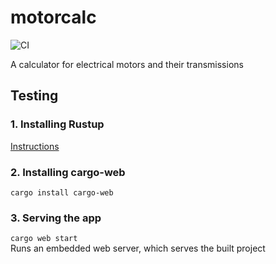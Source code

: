 # motorcalc
![CI](https://github.com/Saecki/motorcalc/workflows/CI/badge.svg)

A calculator for electrical motors and their transmissions

## Testing
### 1. Installing Rustup  
[Instructions](https://rustup.rs/)

### 2. Installing cargo-web  
```cargo install cargo-web```

### 3. Serving the app  
```cargo web start```   
Runs an embedded web server, which serves the built project

